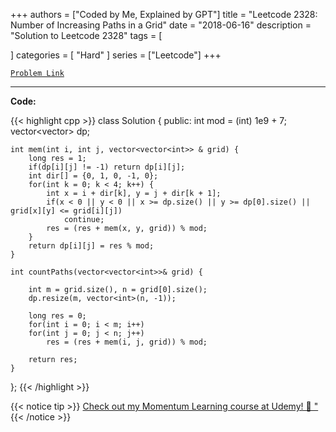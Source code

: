 
+++
authors = ["Coded by Me, Explained by GPT"]
title = "Leetcode 2328: Number of Increasing Paths in a Grid"
date = "2018-06-16"
description = "Solution to Leetcode 2328"
tags = [
    
]
categories = [
    "Hard"
]
series = ["Leetcode"]
+++



[`Problem Link`](https://leetcode.com/problems/number-of-increasing-paths-in-a-grid/description/)

---

**Code:**

{{< highlight cpp >}}
class Solution {
public:
    int mod = (int) 1e9 + 7;
    vector<vector<int>> dp;

    int mem(int i, int j, vector<vector<int>> & grid) {
        long res = 1;
        if(dp[i][j] != -1) return dp[i][j];
        int dir[] = {0, 1, 0, -1, 0};
        for(int k = 0; k < 4; k++) {
            int x = i + dir[k], y = j + dir[k + 1];
            if(x < 0 || y < 0 || x >= dp.size() || y >= dp[0].size() || grid[x][y] <= grid[i][j])
                continue;
            res = (res + mem(x, y, grid)) % mod;
        }
        return dp[i][j] = res % mod;
    }
    
    int countPaths(vector<vector<int>>& grid) {
        
        int m = grid.size(), n = grid[0].size();
        dp.resize(m, vector<int>(n, -1));
        
        long res = 0;
        for(int i = 0; i < m; i++)
        for(int j = 0; j < n; j++)
            res = (res + mem(i, j, grid)) % mod;
        
        return res;
    }
};
{{< /highlight >}}



{{< notice tip >}}
[Check out my Momentum Learning course at Udemy! 🚀 "](https://www.udemy.com/course/blind-75-the-data-structures-and-algorithms-essentials/)
{{< /notice >}}


